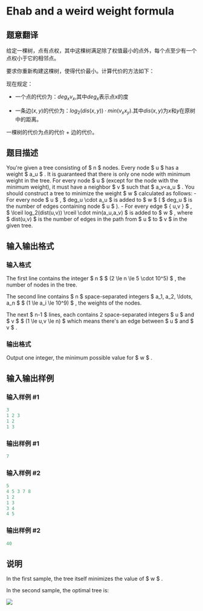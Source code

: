 # Ehab and a weird weight formula

## 题意翻译

给定一棵树，点有点权，其中这棵树满足除了权值最小的点外，每个点至少有一个点权小于它的相邻点。

要求你重新构建这棵树，使得代价最小。计算代价的方法如下：

现在规定：

- 一个点的代价为：$deg_xv_x$,其中$deg_x$表示点x的度

- 一条边$(x, y)$的代价为：$log_2(dis(x, y)) \cdot min(v_xx_y)$.其中$dis(x, y)$为$x$和$y$在原树中的距离。

一棵树的代价为点的代价 + 边的代价。

## 题目描述

You're given a tree consisting of $ n $ nodes. Every node $ u $ has a weight $ a_u $ . It is guaranteed that there is only one node with minimum weight in the tree. For every node $ u $ (except for the node with the minimum weight), it must have a neighbor $ v $ such that $ a_v<a_u $ . You should construct a tree to minimize the weight $ w $ calculated as follows: - For every node $ u $ , $ deg_u \cdot a_u $ is added to $ w $ ( $ deg_u $ is the number of edges containing node $ u $ ). - For every edge $ \{ u,v \} $ , $ \lceil log_2(dist(u,v)) \rceil \cdot min(a_u,a_v) $ is added to $ w $ , where $ dist(u,v) $ is the number of edges in the path from $ u $ to $ v $ in the given tree.

## 输入输出格式

### 输入格式

The first line contains the integer $ n $ $ (2 \le n \le 5 \cdot 10^5) $ , the number of nodes in the tree.

The second line contains $ n $ space-separated integers $ a_1, a_2, \ldots, a_n $ $ (1 \le a_i \le 10^9) $ , the weights of the nodes.

The next $ n-1 $ lines, each contains 2 space-separated integers $ u $ and $ v $ $ (1 \le u,v \le n) $ which means there's an edge between $ u $ and $ v $ .

### 输出格式

Output one integer, the minimum possible value for $ w $ .

## 输入输出样例

### 输入样例 #1

```cpp
3
1 2 3
1 2
1 3

```
### 输出样例 #1

```cpp
7
```


### 输入样例 #2

```cpp
5
4 5 3 7 8
1 2
1 3
3 4
4 5

```
### 输出样例 #2

```cpp
40
```


## 说明

In the first sample, the tree itself minimizes the value of $ w $ .

In the second sample, the optimal tree is:

![](https://cdn.luogu.com.cn/upload/vjudge_pic/CF1088F/8dcff1bd3592f8428b954bbf8127dd97feb4ff38.png)

